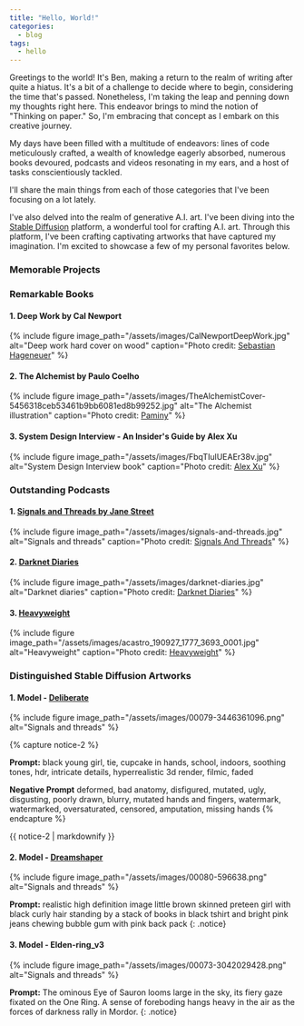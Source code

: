 ```yaml
---
title: "Hello, World!"
categories:
  - blog
tags:
  - hello
---
```


Greetings to the world! It's Ben, making a return to the realm of writing after quite a hiatus. It's a bit of a challenge to decide where to begin, considering the time that's passed. Nonetheless, I'm taking the leap and penning down my thoughts right here. This endeavor brings to mind the notion of "Thinking on paper." So, I'm embracing that concept as I embark on this creative journey.

My days have been filled with a multitude of endeavors: lines of code meticulously crafted, a wealth of knowledge eagerly absorbed, numerous books devoured, podcasts and videos resonating in my ears, and a host of tasks conscientiously tackled.

I'll share the main things from each of those categories that I've been focusing on a lot lately.

I've also delved into the realm of generative A.I. art. I've been diving into the [Stable Diffusion][stable-diffusion-web-ui] platform, a wonderful tool for crafting A.I. art. Through this platform, I've been crafting captivating artworks that have captured my imagination. I'm excited to showcase a few of my personal favorites below.

### Memorable Projects

### Remarkable Books

#### 1. Deep Work by Cal Newport

{% include figure image_path="/assets/images/CalNewportDeepWork.jpg" alt="Deep work hard cover on wood" caption="Photo credit: [Sebastian Hageneuer](https://itsmoreofacomment.com/2021/03/26/book-review-deep-work-by-cal-newport/)" %}

#### 2. The Alchemist by Paulo Coelho

{% include figure image_path="/assets/images/TheAlchemistCover-5456318ceb53461b9bb6081ed8b99252.jpg" alt="The Alchemist illustration" caption="Photo credit: [Paminy](https://paminy.com/book-summary-alchemist-magical-fable-dreams/)" %}

#### 3. System Design Interview - An Insider's Guide by Alex Xu

{% include figure image_path="/assets/images/FbqTIulUEAEr38v.jpg" alt="System Design Interview book" caption="Photo credit: [Alex Xu](https://twitter.com/alexxubyte/status/1565725611531718656)" %}

### Outstanding Podcasts

#### 1. [Signals and Threads by Jane Street](https://signalsandthreads.com/)

{% include figure image_path="/assets/images/signals-and-threads.jpg" alt="Signals and threads" caption="Photo credit: [Signals And Threads](https://signalsandthreads.com/)" %}

#### 2. [Darknet Diaries](https://darknetdiaries.com/)

{% include figure image_path="/assets/images/darknet-diaries.jpg" alt="Darknet diaries" caption="Photo credit: [Darknet Diaries](https://darknetdiaries.com/)" %}

#### 3. [Heavyweight](https://gimletmedia.com/shows/heavyweight)

{% include figure image_path="/assets/images/acastro_190927_1777_3693_0001.jpg" alt="Heavyweight" caption="Photo credit: [Heavyweight](https://gimletmedia.com/shows/heavyweight)" %}

### Distinguished Stable Diffusion Artworks

#### 1. Model - [Deliberate](https://civitai.com/models/4823/deliberate)

{% include figure image_path="/assets/images/00079-3446361096.png" alt="Signals and threads" %}

{% capture notice-2 %}

**Prompt:** black young girl, tie, cupcake in hands, school, indoors, soothing tones, hdr, intricate details, hyperrealistic 3d render, filmic, faded

**Negative Prompt** deformed, bad anatomy, disfigured, mutated, ugly, disgusting, poorly drawn, blurry, mutated hands and fingers, watermark, watermarked, oversaturated, censored, amputation, missing hands
{% endcapture %}

<div class="notice">{{ notice-2 | markdownify }}</div>

#### 2. Model - [Dreamshaper](https://huggingface.co/Lykon/DreamShaper)

{% include figure image_path="/assets/images/00080-596638.png" alt="Signals and threads" %}

**Prompt:** realistic high definition image little brown skinned preteen girl with black curly hair standing by a stack of books in black tshirt and bright pink jeans chewing bubble gum with pink back pack
{: .notice}

#### 3. Model - Elden-ring_v3

{% include figure image_path="/assets/images/00073-3042029428.png" alt="Signals and threads" %}

**Prompt:** The ominous Eye of Sauron looms large in the sky, its fiery gaze fixated on the One Ring. A sense of foreboding hangs heavy in the air as the forces of darkness rally in Mordor.
{: .notice}

[stable-diffusion-web-ui]: https://github.com/AUTOMATIC1111/stable-diffusion-webui
